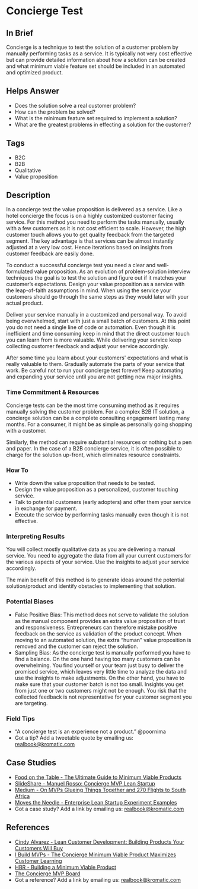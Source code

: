 # Concierge Test

## In Brief
Concierge is a technique to test the solution of a customer problem by manually performing tasks as a service. It is typically not very cost effective but can provide detailed information about how a solution can be created and what minimum viable feature set should be included in an automated and optimized product.

## Helps Answer
- Does the solution solve a real customer problem?
- How can the problem be solved?
- What is the minimum feature set required to implement a solution?
- What are the greatest problems in effecting a solution for the customer?

## Tags
- B2C
- B2B
- Qualitative
- Value proposition

## Description
In a concierge test the value proposition is delivered as a service. Like a hotel concierge the focus is on a highly customized customer facing service. For this method you need to perform the tasks manually, usually with a few customers as it is not cost efficient to scale. However, the high customer touch allows you to get quality feedback from the targeted segment. The key advantage is that services can be almost instantly adjusted at a very low cost. Hence iterations based on insights from customer feedback are easily done. 

To conduct a successful concierge test you need a clear and well-formulated value proposition. As an evolution of problem-solution interview techniques the goal is to test the solution and figure out if it matches your customer’s expectations. Design your value proposition as a service with the leap-of-faith assumptions in mind. When using the service your customers should go through the same steps as they would later with your actual product.

Deliver your service manually in a customized and personal way. To avoid being overwhelmed, start with just a small batch of customers. At this point you do not need a single line of code or automation. Even though it is inefficient and time consuming keep in mind that the direct customer touch you can learn from is more valuable. While delivering your service keep collecting customer feedback and adjust your service accordingly. 

After some time you learn about your customers' expectations and what is really valuable to them. Gradually automate the parts of your service that work. Be careful not to run your concierge test forever! Keep automating and expanding your service until you are not getting new major insights.

### Time Commitment & Resources
Concierge tests can be the most time consuming method as it requires manually solving the customer problem. For a complex B2B IT solution, a concierge solution can be a complete consulting engagement lasting many months. For a consumer, it might be as simple as personally going shopping with a customer.

Similarly, the method can require substantial resources or nothing but a pen and paper. In the case of a B2B concierge service, it is often possible to charge for the solution up-front, which eliminates resource constraints.

### How To
- Write down the value proposition that needs to be tested. 
- Design the value proposition as a personalized, customer touching service.
- Talk to potential customers (early adopters) and offer them your service in exchange for payment.
- Execute the service by performing tasks manually even though it is not effective.

### Interpreting Results
You will collect mostly qualitative data as you are delivering a manual service. You need to aggregate the data from all your current customers for the various aspects of your service. Use the insights to adjust your service accordingly.

The main benefit of this method is to generate ideas around the potential solution/product and identify obstacles to implementing that solution. 

### Potential Biases
- False Positive Bias: This method does not serve to validate the solution as the manual component provides an extra value proposition of trust and responsiveness. Entrepreneurs can therefore mistake positive feedback on the service as validation of the product concept. When moving to an automated solution, the extra “human” value proposition is removed and the customer can reject the solution.
- Sampling Bias: As the concierge test is manually performed you have to find a balance. On the one hand having too many customers can be overwhelming. You find yourself or your team just busy to deliver the promised service, which leaves very little time to analyze the data and use the insights to make adjustments. On the other hand, you have to make sure that your customer batch is not too small. Insights you get from just one or two customers might not be enough. You risk that the collected feedback is not representative for your customer segment you are targeting. 

### Field Tips
* “A concierge test is an experience not a product.” @poornima 
* Got a tip? Add a tweetable quote by emailing us: [realbook@kromatic.com](mailto:realbook@kromatic.com)

## Case Studies
* [Food on the Table - The Ultimate Guide to Minimum Viable Products](http://scalemybusiness.com/the-ultimate-guide-to-minimum-viable-products/)
* [SlideShare - Manuel Rosso: Concierge MVP Lean Startup](https://de.slideshare.net/startuplessonslearned/manuel-rosso-conciergemvpleanstartupsxsw?qid=56a1d65d-b6ed-432d-8e0a-f1a6803783df&v=default&b=&from_search=3)
* [Medium - On MVPs Glueing Things Together and 270 Flights to South Africa](https://medium.com/@zacharycohn/on-mvps-glueing-things-together-and-270-flights-to-south-africa-721d7208fb16#.29kw7lsdt)
* [Moves the Needle - Enterprise Lean Startup Experiment Examples](http://www.movestheneedle.com/blog/enterprise-lean-startup-experiment-examples/)
* Got a case study? Add a link by emailing us: [realbook@kromatic.com](mailto:realbook@kromatic.com) 

## References
* [Cindy Alvarez - Lean Customer Development: Building Products Your Customers Will Buy](https://books.google.de/books?id=jH-XAwAAQBAJ&lpg=PA216&ots=QwQBmw7jHV&dq=case%20study%20concierge%20mvp&hl=de&pg=PA138#v=onepage&q=concierge&f=false)
* [I Build MVPs - The Concierge Minimum Viable Product Maximizes Customer Learning](http://ibuildmvps.com/blog/the-concierge-minimum-viable-product-maximizes-customer-learning)
* [HBR - Building a Minimum Viable Product](https://hbr.org/2013/09/building-a-minimum-viable-prod)
* [The Concierge MVP Board](https://docs.google.com/spreadsheets/d/1yjsrdKiRwks9H9a0oec8LfZzC81zTXuo74mCmbeDc1o/edit#gid=0)
* Got a reference? Add a link by emailing us: [realbook@kromatic.com](realbook@kromatic.com)